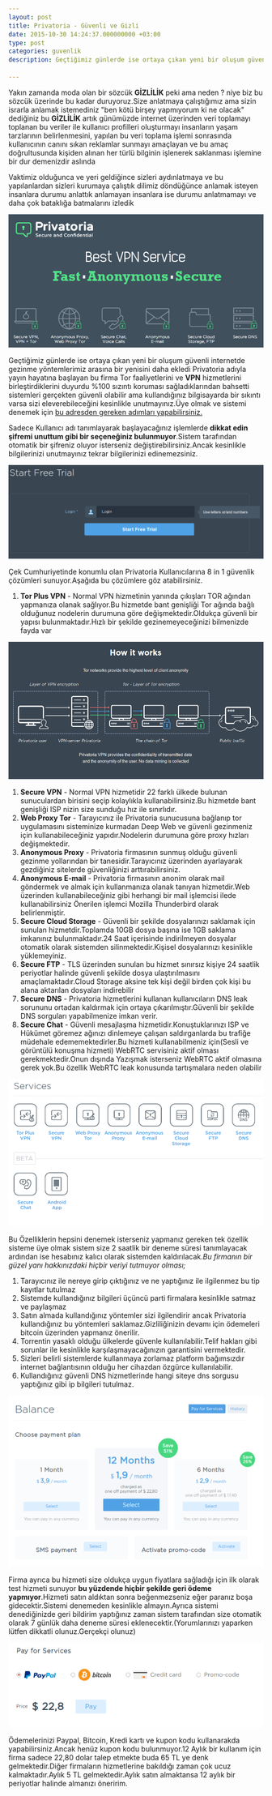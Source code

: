 ```yaml
---
layout: post
title: Privatoria - Güvenli ve Gizli
date: 2015-10-30 14:24:37.000000000 +03:00
type: post
categories: guvenlik
description: Geçtiğimiz günlerde ise ortaya çıkan yeni bir oluşum güvenli internetde gezinme yöntemlerimiz arasına bir yenisini daha ekledi Privatoria adıyla

---
```


Yakın zamanda moda olan bir sözcük **GİZLİLİK** peki ama neden ? niye biz bu sözcük üzerinde bu kadar duruyoruz.Size anlatmaya çalıştığımız ama sizin israrla anlamak istemediniz "ben kötü birşey yapmıyorum ki ne olacak" dediğiniz bu **GİZLİLİK** artık günümüzde internet üzerinden veri toplamayı toplanan bu veriler ile kullanıcı profilleri oluşturmayı insanların yaşam tarzlarının belirlenmesini, yapılan bu veri toplama işlemi sonrasında kullanıcının canını sıkan reklamlar sunmayı amaçlayan ve bu amaç doğrultusunda kişiden alınan her türlü bilginin işlenerek saklanması işlemine bir dur demenizdir aslında

Vaktimiz olduğunca ve yeri geldiğince sizleri aydınlatmaya ve bu yapılanlardan sizleri kurumaya çalıştık dilimiz döndüğünce anlamak isteyen insanlara durumu anlattık anlamayan insanlara ise durumu anlatmamayı ve daha çok bataklığa batmalarını izledik

![Privatoria-best-VPN-Service](/assets/Privatoria-best-VPN-Service.png)

Geçtiğimiz günlerde ise ortaya çıkan yeni bir oluşum güvenli internetde gezinme yöntemlerimiz arasına bir yenisini daha ekledi Privatoria adıyla yayın hayatına başlayan bu firma Tor faaliyetlerini ve **VPN** hizmetlerini birleştirdiklerini duyurdu %100 sızıntı koruması sağladıklarından bahsetti sistemleri gerçekten güvenli olabilir ama kullandığınız bilgisayarda bir sıkıntı varsa sizi eleverebileceğini kesinlikle unutmayınız.Üye olmak ve sistemi denemek için [bu adresden gereken adımları yapabilirsiniz.](https://my.privatoria.net/)

Sadece Kullanıcı adı tanımlayarak başlayacağınız işlemlerde **dikkat edin şifremi unuttum gibi bir seçeneğiniz bulunmuyor**.Sistem tarafından otomatik bir şifreniz oluyor isterseniz değiştirebilirsiniz.Ancak kesinlikle bilgilerinizi unutmayınız tekrar bilgilerinizi edinemezsiniz.

![provitaria_register_area](/assets/provitaria_register_area.png)

Çek Cumhuriyetinde konumlu olan Privatoria Kullanıcılarına 8 in 1 güvenlik çözümleri sunuyor.Aşağıda bu çözümlere göz atabilirsiniz.

1. **Tor Plus VPN** - Normal VPN hizmetinin yanında çıkışları TOR ağından yapmanıza olanak sağlıyor.Bu hizmetde bant genişliği Tor ağında bağlı olduğunuz nodelerin durumuna göre değişmektedir.Oldukça güvenli bir yapısı bulunmaktadır.Hızlı bir şekilde gezinemeyeceğinizi bilmenizde fayda var

![privatoria_vpn_tor_service](/assets/privatoria_vpn_tor_service.png)

1. **Secure VPN** - Normal VPN hizmetidir 22 farklı ülkede bulunan sunuculardan birisini seçip kolaylıkla kullanabilirsiniz.Bu hizmetde bant genişliği ISP nizin size sunduğu hız ile sınırlıdır.
2. **Web Proxy Tor** - Tarayıcınız ile Privatoria sunucusuna bağlanıp tor uygulamasını sisteminize kurmadan Deep Web ve güvenli gezinmeniz için kullanabileceğiniz yapıdır.Nodelerin durumuna göre proxy hızları değişmektedir.
3. **Anonymous Proxy** - Privatoria firmasının sunmuş olduğu güvenli gezinme yollarından bir tanesidir.Tarayıcınız üzerinden ayarlayarak gezdiğiniz sitelerde güvenliğinizi arttırabilirsiniz.
4. **Anonymous E-mail** - Privatoria firmasının anonim olarak mail göndermek ve almak için kullanmanıza olanak tanıyan hizmetdir.Web üzerinden kullanabileceğiniz gibi herhangi bir mail işlemcisi ilede kullanabilirsiniz Önerilen işlemci Mozilla Thunderbird olarak belirlenmiştir.
5. **Secure Cloud Storage** - Güvenli bir şekilde dosyalarınızı saklamak için sunulan hizmetdir.Toplamda 10GB dosya başına ise 1GB saklama imkanınız bulunmaktadır.24 Saat içerisinde indirilmeyen dosyalar otomatik olarak sistemden silinmektedir.Kişisel dosyalarınızı kesinlikle yüklemeyiniz.
6. **Secure FTP** - TLS üzerinden sunulan bu hizmet sınırsız kişiye 24 saatlik periyotlar halinde güvenli şekilde dosya ulaştırılmasını amaçlamaktadır.Cloud Storage aksine tek kişi değil birden çok kişi bu alana aktarılan dosyaları indirebilir
7. **Secure DNS** - Privatoria hizmetlerini kullanan kullanıcıların DNS leak sorununu ortadan kaldırmak için ortaya çıkarılmıştır.Güvenli bir şekilde DNS sorguları yapabilmenize imkan verir.
8. **Secure Chat** - Güvenli mesajlaşma hizmetidir.Konuştuklarınızı ISP ve Hükümet göremez ağınızı dinlemeye çalışan saldırganlarda bu trafiğe müdehale edememektedirler.Bu hizmeti kullanabilmeniz için(Sesli ve görüntülü konuşma hizmeti) WebRTC servisiniz aktif olması gerekmektedir.Onun dışında Yazışmak isterseniz WebRTC aktif olmasına gerek yok.Bu özellik WebRTC leak konusunda tartışmalara neden olabilir

![privatoriagorsel1](/assets/privatoriagorsel1.png)

Bu Özelliklerin hepsini denemek isterseniz yapmanız gereken tek özellik sisteme üye olmak sistem size 2 saatlik bir deneme süresi tanımlayacak ardından ise hesabınız kalıcı olarak sistemden kaldırılacak._Bu firmanın bir güzel yanı hakkınızdaki hiçbir veriyi tutmuyor olması;_

1. Tarayıcınız ile nereye girip çıktığınız ve ne yaptığınız ile ilgilenmez bu tip kayıtlar tutulmaz
2. Sistemde kullandığınız bilgileri üçüncü parti firmalara kesinlikle satmaz ve paylaşmaz
3. Satın almada kullandığınız yöntemler sizi ilgilendirir ancak Privatoria kullandığınız bu yöntemleri saklamaz.Gizliliğinizin devamı için ödemeleri bitcoin üzerinden yapmanız önerilir.
4. Torrentin yasaklı olduğu ülkelerde güvenle kullanılabilir.Telif hakları gibi sorunlar ile kesinlikle karşılaşmayacağınızın garantisini vermektedir.
5. Sizleri belirli sistemlerde kullanmaya zorlamaz platform bağımsızdır internet bağlantısının olduğu her cihazdan özgürce kullanılabilir.
6. Kullandığınız güvenli DNS hizmetlerinde hangi siteye dns sorgusu yaptığınız gibi ip bilgileri tutulmaz.

![provitoria_payment_method](/assets/provitoria_payment_method.png)

Firma ayrıca bu hizmeti size oldukça uygun fiyatlara sağladığı için ilk olarak test hizmeti sunuyor **bu yüzdende hiçbir şekilde geri ödeme yapmıyor**.Hizmeti satın aldıktan sonra beğenmezseniz eğer paranız boşa gidecektir.Sistemi denemeden kesinlikle almayın.Ayrıca sistemi denediğinizde geri bildirim yaptığınız zaman sistem tarafından size otomatik olarak 7 günlük daha deneme süresi eklenecektir.(Yorumlarınızı yaparken lütfen dikkatli olunuz.Gerçekçi olunuz)

![Provitoria_payment_gateways](/assets/Provitoria_payment_gateways.png)

Ödemelerinizi Paypal, Bitcoin, Kredi kartı ve kupon kodu kullanarakda yapabilirsiniz.Ancak henüz kupon kodu bulunmuyor.12 Aylık bir kullanım için firma sadece 22,80 dolar talep etmekte buda 65 TL ye denk gelmektedir.Diğer firmaların hizmetlerine bakıldığı zaman çok ucuz kalmaktadır.Aylık 5 TL gelmektedir.Aylık satın almaktansa 12 aylık bir periyotlar halinde almanızı öneririm.
